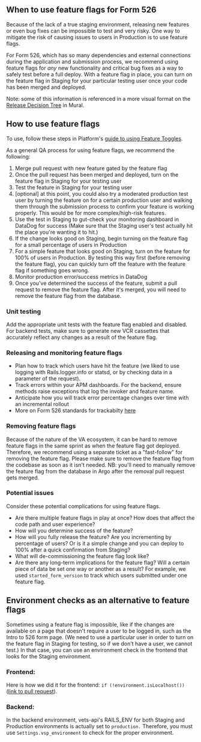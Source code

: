 ## When to use feature flags for Form 526

Because of the lack of a true staging environment, releasing new features or even bug fixes can be impossible to test and very risky. One way to mitigate the risk of causing issues to users in Production is to use feature flags.

For Form 526, which has so many dependencies and external connections during the application and submission process, we recommend using feature flags for _any_ new functionality and critical bug fixes as a way to safely test before a full deploy. With a feature flag in place, you can turn on the feature flag in Staging for your particular testing user once your code has been merged and deployed. 

Note: some of this information is referenced in a more visual format on the [Release Decision Tree](https://app.mural.co/t/departmentofveteransaffairs9999/m/departmentofveteransaffairs9999/1741023269404/b25b8ec851c51b0df379e9b271460751cc4612a9) in Mural. 

## How to use feature flags

 To use, follow these steps in Platform's [guide to using Feature Toggles](https://depo-platform-documentation.scrollhelp.site/developer-docs/feature-toggles-guide). 

 As a general QA process for using feature flags, we recommend the following:
 1. Merge pull request with new feature gated by the feature flag
 2. Once the pull request has been merged and deployed, turn on the feature flag in Staging for your testing user
 3. Test the feature in Staging for your testing user
 4. [optional] at this point, you could also try a moderated production test user by turning the feature on for a certain production user and walking them through the submission process to confirm your feature is working properly. This would be for more complex/high-risk features. 
 5. Use the test in Staging to gut-check your monitoring dashboard in DataDog for success (Make sure that the Staging user's test actually hit the place you're wanting it to hit.)
 6. If the change looks good on Staging, begin turning on the feature flag for a small percentage of users in Production
 7. For a simple feature that looks good on Staging, turn on the feature for 100% of users in Production. By testing this way first (before removing the feature flag), you can quickly turn off the feature with the feature flag if something goes wrong.
 8. Monitor production error/success metrics in DataDog
 9. Once you've determined the success of the feature, submit a pull request to remove the feature flag. After it's merged, you will need to remove the feature flag from the database.

### Unit testing  

Add the appropriate unit tests with the feature flag enabled and disabled. For backend tests, make sure to generate new VCR cassettes that accurately reflect any changes as a result of the feature flag. 

### Releasing and monitoring feature flags 

- Plan how to track which users have hit the feature (we liked to use logging with Rails.logger.info or statsd, or by checking data in a parameter of the request).
- Track errors within your APM dashboards. For the backend, ensure methods raise exceptions that log the invoker and feature name.
- Anticipate how you will track error percentage changes over time with an incremental rollout
- More on Form 526 standards for trackabilty [here](https://github.com/department-of-veterans-affairs/va.gov-team/blob/master/products/disability/526ez/engineering_research/standards_for_trackability.md)

### Removing feature flags

Because of the nature of the VA ecosystem, it can be hard to remove feature flags in the same sprint as when the feature flag got deployed. Therefore, we recommend using a separate ticket as a "fast-follow" for removing the feature flag. Please make sure to remove the feature flag from the codebase as soon as it isn't needed. NB: you'll need to manually remove the feature flag from the database in Argo after the removal pull request gets merged. 

### Potential issues
Consider these potential complications for using feature flags. 
- Are there multiple feature flags in play at once? How does that affect the code path and user experience?
- How will you determine success of the feature?
- How will you fully release the feature? Are you incrementing by percentage of users? Or is it a simple change and you can deploy to 100% after a quick confirmation from Staging? 
- What will de-commissioning the feature flag look like?
- Are there any long-term implications for the feature flag? Will a certain piece of data be set one way or another as a result? For example, we used `started_form_version` to track which users submitted under one feature flag.

## Environment checks as an alternative to feature flags
Sometimes using a feature flag is impossible, like if the changes are available on a page that doesn't require a user to be logged in, such as the Intro to 526 form page. (We need to use a particular user in order to turn on the feature flag in Staging for testing, so if we don't have a user, we cannot test.) In that case, you can use an environment check in the frontend that looks for the Staging environment.

### Frontend: 
 Here is how we did it for the frontend: `if (!environment.isLocalhost())` ([link to pull request](https://github.com/department-of-veterans-affairs/vets-website/pull/33294/files)).

### Backend:
In the backend environment, vets-api's RAILS_ENV for both Staging and Production environments is actually set to `production.` Therefore, you must use `Settings.vsp_environment` to check for the proper environment. 


